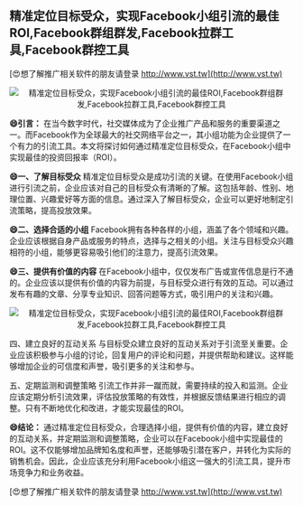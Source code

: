 ## **精准定位目标受众，实现Facebook小组引流的最佳ROI,Facebook群组群发,Facebook拉群工具,Facebook群控工具**

[😍想了解推广相关软件的朋友请登录 http://www.vst.tw](http://www.vst.tw)

 <center><img src="https://vst.tw/MP4/tuiguang/png/1.png" alt="精准定位目标受众，实现Facebook小组引流的最佳ROI,Facebook群组群发,Facebook拉群工具,Facebook群控工具"></center>

**😄引言：**
在当今数字时代，社交媒体成为了企业推广产品和服务的重要渠道之一。而Facebook作为全球最大的社交网络平台之一，其小组功能为企业提供了一个有力的引流工具。本文将探讨如何通过精准定位目标受众，在Facebook小组中实现最佳的投资回报率（ROI）。

**😄一、了解目标受众**
精准定位目标受众是成功引流的关键。在使用Facebook小组进行引流之前，企业应该对自己的目标受众有清晰的了解。这包括年龄、性别、地理位置、兴趣爱好等方面的信息。通过深入了解目标受众，企业可以更好地制定引流策略，提高投放效果。

**😄二、选择合适的小组**
Facebook拥有各种各样的小组，涵盖了各个领域和兴趣。企业应该根据自身产品或服务的特点，选择与之相关的小组。关注与目标受众兴趣相符的小组，能够更容易吸引他们的注意力，提高引流效果。

**😄三、提供有价值的内容**
在Facebook小组中，仅仅发布广告或宣传信息是行不通的。企业应该以提供有价值的内容为前提，与目标受众进行有效的互动。可以通过发布有趣的文章、分享专业知识、回答问题等方式，吸引用户的关注和兴趣。

 <center><img src="https://vst.tw/MP4/tuiguang/png/8.png" alt="精准定位目标受众，实现Facebook小组引流的最佳ROI,Facebook群组群发,Facebook拉群工具,Facebook群控工具"></center>

四、建立良好的互动关系
与目标受众建立良好的互动关系对于引流至关重要。企业应该积极参与小组的讨论，回复用户的评论和问题，并提供帮助和建议。这样能够增加企业的可信度和声誉，吸引更多的关注和参与。

五、定期监测和调整策略
引流工作并非一蹴而就，需要持续的投入和监测。企业应该定期分析引流效果，评估投放策略的有效性，并根据反馈结果进行相应的调整。只有不断地优化和改进，才能实现最佳的ROI。

**😄结论：**
通过精准定位目标受众，合理选择小组，提供有价值的内容，建立良好的互动关系，并定期监测和调整策略，企业可以在Facebook小组中实现最佳的ROI。这不仅能够增加品牌知名度和声誉，还能够吸引潜在客户，并转化为实际的销售机会。因此，企业应该充分利用Facebook小组这一强大的引流工具，提升市场竞争力和业务收益。

[😍想了解推广相关软件的朋友请登录 http://www.vst.tw](http://www.vst.tw)



